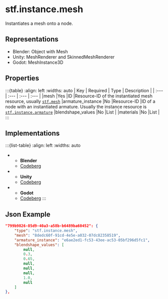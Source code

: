 # stf.instance.mesh
Instantiates a mesh onto a node.

## Representations
* Blender: Object with Mesh
* Unity: MeshRenderer and SkinnedMeshRenderer
* Godot: MeshInstance3D

## Properties
:::{table}
:align: left
:widths: auto
| Key | Required | Type | Description |
| :--- | :--- | :--- | :--- |
|mesh |Yes |ID |Resource-ID of the instantiated mesh resource, usually [`stf.mesh`](stf_mesh.md)
|armature_instance |No |Resource-ID |ID of a node with an instantiated armature. Usually the instance resource is [`stf.instance.armature`](stf_instance_armature.md)
|blendshape_values |No |List<float> |
|materials |No |List<Resource-ID> |
:::

## Implementations
:::{list-table}
:align: left
:widths: auto
*	- **Blender**
	- [Codeberg](https://codeberg.org/emperorofmars/stf_blender/src/branch/master/stfblender/stf_modules/core/stf_instance_mesh/stf_instance_mesh.py)
*	- **Unity**
	- [Codeberg](https://codeberg.org/emperorofmars/stf_unity/src/branch/master/Runtime/Modules/Modules_Core/STF_Instance_Mesh.cs)
*	- **Godot**
	- [Codeberg](https://codeberg.org/emperorofmars/stf_godot/src/branch/master/addons/stf_godot/modules/stf/STF_Instance_Mesh.gd)
:::

## Json Example
```json
"799b9826-85d9-40a3-a58b-b6489ba60452": {
	"type": "stf.instance.mesh",
	"mesh": "8dedc60f-91cd-4e5e-a032-07dc82358519",
	"armature_instance": "e6ae2ed1-fc53-43ee-ac53-05bf296d5fc1",
	"blendshape_values": [
		null,
		0.3,
		0.65,
		null,
		null,
		null,
		1.0,
		null
	]
},
```
